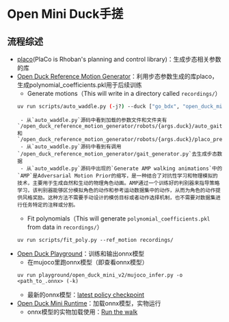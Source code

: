 # Open Mini Duck手搓

## 流程综述
 - [placo](https://github.com/Rhoban/placo)(PlaCo is Rhoban's planning and control library)：生成步态相关参数的库
 - [Open Duck Reference Motion Generator](https://github.com/apirrone/Open_Duck_reference_motion_generator)：利用步态参数生成的库placo，生成polynomial_coefficients.pkl用于后续训练
	- Generate motions（This will write in a directory called `recordings/`）
	```bash
	uv run scripts/auto_waddle.py (-j?) --duck ["go_bdx", "open_duck_mini", "open_duck_mini_v2"] (--num <> / --sweep) --output_dir <>
	```
		- 从`auto_waddle.py`源码中看到加载的参数文件和文件夹有`/open_duck_reference_motion_generator/robots/{args.duck}/auto_gait.json`和`/open_duck_reference_motion_generator/robots/{args.duck}/placo_presets`
		- 从`auto_waddle.py`源码中看到有调用`/open_duck_reference_motion_generator/gait_generator.py`去生成步态数据
		- 从`auto_waddle.py`源码中出现的`Generate AMP walking animations`中的`AMP`是Adversarial Motion Prior的缩写，是一种结合了对抗性学习和物理模拟的技术，主要用于生成自然和生动的物理角色动画。AMP通过一个训练好的判别器来指导策略学习，该判别器能够区分模拟角色的动作和参考运动数据集中的动作，从而为角色的动作提供风格奖励。这种方法不需要手动设计的模仿目标或者动作选择机制，也不需要对数据集进行任务特定的注释或分割‌。
	- Fit polynomials（This will generate `polynomial_coefficients.pkl` from data in `recordings/`）
	```
	uv run scripts/fit_poly.py --ref_motion recordings/
	```
 - [Open Duck Playground](https://github.com/apirrone/Open_Duck_Playground)：训练和输出onnx模型
	- 在mujoco里跑onnx模型（即查看onnx模型）
	```
	uv run playground/open_duck_mini_v2/mujoco_infer.py -o <path_to_.onnx> (-k)
	```
	- 最新的onnx模型：[latest policy checkpoint](https://github.com/apirrone/Open_Duck_Mini/blob/v2/BEST_WALK_ONNX_2.onnx)
 - [Open Duck Mini Runtime](https://github.com/apirrone/Open_Duck_Mini_Runtime)：加载onnx模型，实物运行
	- onnx模型的实物加载使用：[Run the walk](https://github.com/apirrone/Open_Duck_Mini_Runtime?tab=readme-ov-file#run-the-walk-)
	